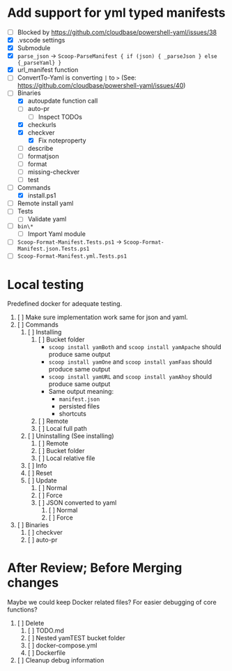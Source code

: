 # Add support for yml typed manifests

- [ ] Blocked by <https://github.com/cloudbase/powershell-yaml/issues/38>
- [x] .vscode settings
- [x] Submodule
- [x] `parse_json` -> `Scoop-ParseManifest { if (json) { _parseJson } else {_parseYaml} }`
- [x] url_manifest function
- [ ] ConvertTo-Yaml is converting `|` to `>` (See: <https://github.com/cloudbase/powershell-yaml/issues/40>)
- [ ] Binaries
    - [x] autoupdate function call
    - [ ] auto-pr
        - [ ] Inspect TODOs
    - [x] checkurls
    - [x] checkver
        - [x] Fix noteproperty
    - [ ] describe
    - [ ] formatjson
    - [ ] format
    - [ ] missing-checkver
    - [ ] test
- [ ] Commands
    - [x] install.ps1
- [ ] Remote install yaml
- [ ] Tests
    - [ ] Validate yaml
- [ ] `bin\*`
    - [ ] Import Yaml module
- [ ] `Scoop-Format-Manifest.Tests.ps1` -> `Scoop-Format-Manifest.json.Tests.ps1`
- [ ] `Scoop-Format-Manifest.yml.Tests.ps1`

# Local testing

Predefined docker for adequate testing.

1. [ ] Make sure implementation work same for json and yaml.
1. [ ] Commands
    1. [ ] Installing
        1. [ ] Bucket folder
            - `scoop install yamBoth` and `scoop install yamApache` should produce same output
            - `scoop install yamOne` and `scoop install yamFaas` should produce same output
            - `scoop install yamURL` and `scoop install yamAhoy` should produce same output
            - Same output meaning:
                - `manifest.json`
                - persisted files
                - shortcuts
        1. [ ] Remote
        1. [ ] Local full path
    1. [ ] Uninstalling (See installing)
        1. [ ] Remote
        1. [ ] Bucket folder
        1. [ ] Local relative file
    1. [ ] Info
    1. [ ] Reset
    1. [ ] Update
        1. [ ] Normal
        1. [ ] Force
        1. [ ] JSON converted to yaml
            1. [ ] Normal
            1. [ ] Force
1. [ ] Binaries
    1. [ ] checkver
    1. [ ] auto-pr

# After Review; Before Merging changes

Maybe we could keep Docker related files? For easier debugging of core functions?

1. [ ] Delete
    1. [ ] TODO.md
    1. [ ] Nested yamTEST bucket folder
    1. [ ] docker-compose.yml
    1. [ ] Dockerfile
1. [ ] Cleanup debug information
